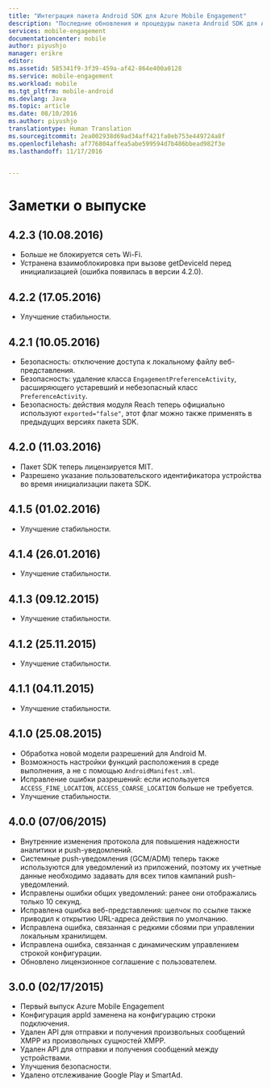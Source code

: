 ```yaml
---
title: "Интеграция пакета Android SDK для Azure Mobile Engagement"
description: "Последние обновления и процедуры пакета Android SDK для Azure Mobile Engagement"
services: mobile-engagement
documentationcenter: mobile
author: piyushjo
manager: erikre
editor: 
ms.assetid: 585341f9-3f39-459a-af42-864e400a0128
ms.service: mobile-engagement
ms.workload: mobile
ms.tgt_pltfrm: mobile-android
ms.devlang: Java
ms.topic: article
ms.date: 08/10/2016
ms.author: piyushjo
translationtype: Human Translation
ms.sourcegitcommit: 2ea002938d69ad34aff421fa0eb753e449724a8f
ms.openlocfilehash: af776804affea5abe599594d7b486bbead982f3e
ms.lasthandoff: 11/17/2016


---
```

# <a name="release-notes"></a>Заметки о выпуске
## <a name="423-08102016"></a>4.2.3 (10.08.2016)
* Больше не блокируется сеть Wi-Fi.
* Устранена взаимоблокировка при вызове getDeviceId перед инициализацией (ошибка появилась в версии 4.2.0).

## <a name="422-05172016"></a>4.2.2 (17.05.2016)
* Улучшение стабильности.

## <a name="421-05102016"></a>4.2.1 (10.05.2016)
* Безопасность: отключение доступа к локальному файлу веб-представления.
* Безопасность: удаление класса `EngagementPreferenceActivity`, расширяющего устаревший и небезопасный класс `PreferenceActivity`.
* Безопасность: действия модуля Reach теперь официально используют `exported="false"`, этот флаг можно также применять в предыдущих версиях пакета SDK.

## <a name="420-03112016"></a>4.2.0 (11.03.2016)
* Пакет SDK теперь лицензируется MIT.
* Разрешено указание пользовательского идентификатора устройства во время инициализации пакета SDK.

## <a name="415-02012016"></a>4.1.5 (01.02.2016)
* Улучшение стабильности.

## <a name="414-01262016"></a>4.1.4 (26.01.2016)
* Улучшение стабильности.

## <a name="413-1292015"></a>4.1.3 (09.12.2015)
* Улучшение стабильности.

## <a name="412-11252015"></a>4.1.2 (25.11.2015)
* Улучшение стабильности.

## <a name="411-11042015"></a>4.1.1 (04.11.2015)
* Улучшение стабильности.

## <a name="410-08252015"></a>4.1.0 (25.08.2015)
* Обработка новой модели разрешений для Android M.
* Возможность настройки функций расположения в среде выполнения, а не с помощью `AndroidManifest.xml`.
* Исправление ошибки разрешений: если используется `ACCESS_FINE_LOCATION`, `ACCESS_COARSE_LOCATION` больше не требуется.
* Улучшение стабильности.

## <a name="400-07062015"></a>4.0.0 (07/06/2015)
* Внутренние изменения протокола для повышения надежности аналитики и push-уведомлений.
* Системные push-уведомления (GCM/ADM) теперь также используются для уведомлений из приложений, поэтому их учетные данные необходимо задавать для всех типов кампаний push-уведомлений.
* Исправлены ошибки общих уведомлений: ранее они отображались только 10 секунд.
* Исправлена ошибка веб-представления: щелчок по ссылке также приводил к открытию URL-адреса действия по умолчанию.
* Исправлена ошибка, связанная с редкими сбоями при управлении локальным хранилищем.
* Исправлена ошибка, связанная с динамическим управлением строкой конфигурации.
* Обновлено лицензионное соглашение с пользователем.

## <a name="300-02172015"></a>3.0.0 (02/17/2015)
* Первый выпуск Azure Mobile Engagement
* Конфигурация appId заменена на конфигурацию строки подключения.
* Удален API для отправки и получения произвольных сообщений XMPP из произвольных сущностей XMPP.
* Удален API для отправки и получения сообщений между устройствами.
* Улучшения безопасности.
* Удалено отслеживание Google Play и SmartAd.


